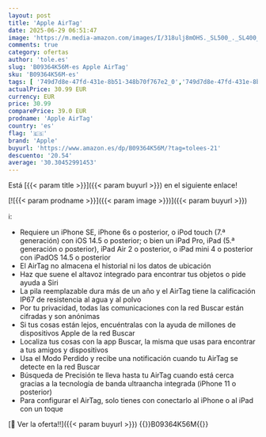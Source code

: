 ```yaml
---
layout: post
title: 'Apple AirTag'
date: 2025-06-29 06:51:47
image: 'https://m.media-amazon.com/images/I/318ulj8mOHS._SL500_._SL400_.jpg'
comments: true
category: ofertas
author: 'tole.es'
slug: 'B09364K56M-es Apple AirTag'
sku: 'B09364K56M-es'
tags: [ '749d7d8e-47fd-431e-8b51-348b70f767e2_0','749d7d8e-47fd-431e-8b51-348b70f767e2_101','749d7d8e-47fd-431e-8b51-348b70f767e2_601','749d7d8e-47fd-431e-8b51-348b70f767e2_6901','749d7d8e-47fd-431e-8b51-348b70f767e2_701','Apple','Arborist Merchandising Root','Buscadores de artículos','Electrónica','GPS y accesorios','Los favoritos de nuestros clientes: Electrónica','Self Service','Special Features Stores','Wireless category page - Apple smartphones','Wireless category page - Smartphones','apple','🇪🇸', ]
actualPrice: 30.99 EUR
currency: EUR
price: 30.99
comparePrice: 39.0 EUR
prodname: 'Apple AirTag'
country: 'es'
flag: '🇪🇸'
brand: 'Apple'
buyurl: 'https://www.amazon.es/dp/B09364K56M/?tag=tolees-21'
descuento: '20.54'
average: '30.30452991453'
---
```


Está [{{< param title >}}]({{< param buyurl >}}) en el siguiente enlace!

[![{{< param prodname >}}]({{< param image >}})]({{< param buyurl >}})

ℹ️:

- Requiere un iPhone SE, iPhone 6s o posterior, o iPod touch (7.ª generación) con iOS 14.5 o posterior; o bien un iPad Pro, iPad (5.ª generación o posterior), iPad Air 2 o posterior, o iPad mini 4 o posterior con iPadOS 14.5 o posterior
- El AirTag no almacena el historial ni los datos de ubicación
- Haz que suene el altavoz integrado para encontrar tus objetos o pide ayuda a Siri
- La pila reemplazable dura más de un año y el AirTag tiene la calificación IP67 de resistencia al agua y al polvo
- Por tu privacidad, todas las comunicaciones con la red Buscar están cifradas y son anónimas
- Si tus cosas están lejos, encuéntralas con la ayuda de millones de dispositivos Apple de la red Buscar
- Localiza tus cosas con la app Buscar, la misma que usas para encontrar a tus amigos y dispositivos
- Usa el Modo Perdido y recibe una notificación cuando tu AirTag se detecte en la red Buscar
- Búsqueda de Precisión te lleva hasta tu AirTag cuando está cerca gracias a la tecnología de banda ultraancha integrada (iPhone 11 o posterior)
- Para configurar el AirTag, solo tienes con conectarlo al iPhone o al iPad con un toque

[🛒 Ver la oferta!!]({{< param buyurl >}})
{{<world>}}B09364K56M{{</world>}}
